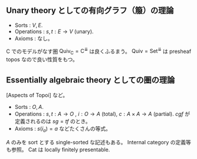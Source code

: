 ## Unary theory としての有向グラフ（箙）の理論
- Sorts : $V,E$.  
- Operations : $s,t:E\to V$ (unary).  
- Axioms : なし。

$\mathsf{C}$ でのモデルがなす圏 $\mathsf{Quiv}_\mathsf{C}=\mathsf C^\downdownarrows$ は良くふるまう。
$\mathsf{Quiv}=\mathsf{Set}^\downdownarrows$ は presheaf topos なので良い性質をもつ。
## Essentially algebraic theory としての圏の理論
[Aspects of Topoi] など。
- Sorts : $O,A$.  
- Operations : $s,t:A\to O$ , $i:O\to A$ (total), $c:A\times A\to A$ (partial).
$cgf$ が定義されるのは $sg=tf$ のとき。  
- Axioms : $s(i_a)=a$ などたくさんの等式。

$A$ のみを sort とする single-sorted な記述もある。
Internal category の定義等も参照。
$\mathsf{Cat}$ は locally finitely presentable.
